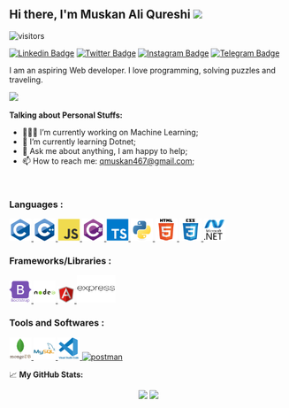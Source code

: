 ## Hi there, I'm <b>Muskan Ali Qureshi</b> <img src="https://media.giphy.com/media/hvRJCLFzcasrR4ia7z/giphy.gif" width="25px">
<img src="https://camo.githubusercontent.com/91f89765f55f7c4c6ca42321ffd628ee83370fc902f6c7282b38647b4339603e/68747470733a2f2f76697369746f722d62616467652e6c616f62692e6963752f62616467653f706167655f69643d6761757261766461733031342e676175726176646173303134" alt="visitors" data-canonical-src="https://visitor-badge.laobi.icu/badge?page_id=muskan467/muskan467" style="max-width: 100%;">

[![Linkedin Badge](https://img.shields.io/badge/-LinkedIn-0e76a8?style=flat-square&logo=Linkedin&logoColor=white)](https://www.linkedin.com/in/muskan-ali-qureshi-8404271a0/)
[![Twitter Badge](https://img.shields.io/badge/-Twitter-00acee?style=flat-square&logo=Twitter&logoColor=white)](https://twitter.com/Muskan467786)
[![Instagram Badge](https://img.shields.io/badge/-Instagram-e4405f?style=flat-square&logo=Instagram&logoColor=white)](https://www.instagram.com/imuskan.qureshi/)
[![Telegram Badge](https://img.shields.io/badge/-Telegram-0088cc?style=flat-square&logo=Telegram&logoColor=white)](https://t.me/muskan_4670)

I am an aspiring Web developer. I love programming, solving puzzles and traveling.

<p align="left"><img width=35% src="https://media2.giphy.com/media/L1R1tvI9svkIWwpVYr/giphy.gif?cid=ecf05e47pzi2rpig0vc8pjusra8hiai1b91zgiywvbubu9vu&rid=giphy.gif"></p>

**Talking about Personal Stuffs:**

- 👨🏻‍💻 I’m currently working on Machine Learning;
- 🚀 I’m currently learning Dotnet;
- 💬 Ask me about anything, I am happy to help;
- 📫 How to reach me: qmuskan467@gmail.com;

</br>

<h3 align="left">Languages :</h3>

<p align="left">
  <a href="https://www.cprogramming.com/" target="_blank" rel="noreferrer"> <img src="https://raw.githubusercontent.com/devicons/devicon/master/icons/c/c-original.svg" alt="c" width="40" height="40"/> </a>
<a href="https://www.w3schools.com/cpp/" target="_blank" rel="noreferrer"> <img src="https://raw.githubusercontent.com/devicons/devicon/master/icons/cplusplus/cplusplus-original.svg" alt="cplusplus" width="40" height="40"/> </a>
<a href="https://developer.mozilla.org/en-US/docs/Web/JavaScript" target="_blank" rel="noreferrer"> <img src="https://raw.githubusercontent.com/devicons/devicon/master/icons/javascript/javascript-original.svg" alt="javascript" width="40" height="40"/> </a> 
<a href="https://www.w3schools.com/cs/" target="_blank"> <img src="https://raw.githubusercontent.com/devicons/devicon/master/icons/csharp/csharp-original.svg" alt="csharp" width="40" height="40"/> </a>
<a href="https://www.typescriptlang.org/" target="_blank" rel="noreferrer"> <img src="https://raw.githubusercontent.com/devicons/devicon/master/icons/typescript/typescript-original.svg" alt="typescript" width="40" height="40"/> </a>
<a href="https://www.python.org" target="_blank" rel="noreferrer"> <img src="https://raw.githubusercontent.com/devicons/devicon/master/icons/python/python-original.svg" alt="python" width="40" height="40"/> </a>   
<a href="https://www.w3.org/html/" target="_blank" rel="noreferrer"> <img src="https://raw.githubusercontent.com/devicons/devicon/master/icons/html5/html5-original-wordmark.svg" alt="html5" width="40" height="40"/> </a> 
<a href="https://www.w3schools.com/css/" target="_blank" rel="noreferrer"> <img src="https://raw.githubusercontent.com/devicons/devicon/master/icons/css3/css3-original-wordmark.svg" alt="css3" width="40" height="40"/> 
<a href="https://dotnet.microsoft.com/" target="_blank"> <img src="https://raw.githubusercontent.com/devicons/devicon/master/icons/dot-net/dot-net-original-wordmark.svg" alt="dotnet" width="40" height="40"/> </a>
  
 </p>



 <h3 align="left">Frameworks/Libraries :</h3>

<p align="left">
<a href="https://getbootstrap.com" target="_blank" rel="noreferrer"> <img src="https://raw.githubusercontent.com/devicons/devicon/master/icons/bootstrap/bootstrap-plain-wordmark.svg" alt="bootstrap" width="40" height="40"/> </a>
</a> <a href="https://nodejs.org" target="_blank" rel="noreferrer"> <img src="https://raw.githubusercontent.com/devicons/devicon/master/icons/nodejs/nodejs-original-wordmark.svg" alt="nodejs" width="40" height="40"/> </a> 
</a> <a href="https://nodejs.org" target="_blank" rel="noreferrer">   <img src="https://raw.githubusercontent.com/devicons/devicon/master/icons/angularjs/angularjs-original.svg" alt="angular" width="30" height="30" /> </a> 
<a href="https://expressjs.com" target="_blank" rel="noreferrer"> <img src="https://raw.githubusercontent.com/devicons/devicon/master/icons/express/express-original-wordmark.svg" alt="express" width="70" height="50"/> </a>

</p>


<h3 align="left">Tools and Softwares :</h3>

<p align="left">

<a href="https://www.mongodb.com/" target="_blank" rel="noreferrer"> <img src="https://raw.githubusercontent.com/devicons/devicon/master/icons/mongodb/mongodb-original-wordmark.svg" alt="mongodb" width="40" height="40"/> </a>
<a href="https://www.mysql.com/" target="_blank" rel="noreferrer"> <img src="https://raw.githubusercontent.com/devicons/devicon/master/icons/mysql/mysql-original-wordmark.svg" alt="mysql" width="40" height="40"/> </a> 
 <a href="https://www.mysql.com/" target="_blank" rel="noreferrer"> <img src="https://raw.githubusercontent.com/devicons/devicon/master/icons/vscode/vscode-original-wordmark.svg" alt="vscode" width="40" height="40"/> </a> 
<a href="https://postman.com" target="_blank" rel="noreferrer"> <img src="https://www.vectorlogo.zone/logos/getpostman/getpostman-icon.svg" alt="postman" width="40" height="40"/> </a> 


</p>


📈 **My GitHub Stats:**

<p width="100%" align="center">
          <img width="48%" src="https://github-readme-stats.vercel.app/api?username=muskan467&show_icons=true&theme=tokyonight&count_private=true&include_all_commits=true" />
          <img width="48%" src="https://github-readme-streak-stats.herokuapp.com/?user=muskan467&theme=tokyonight" />
</p>

